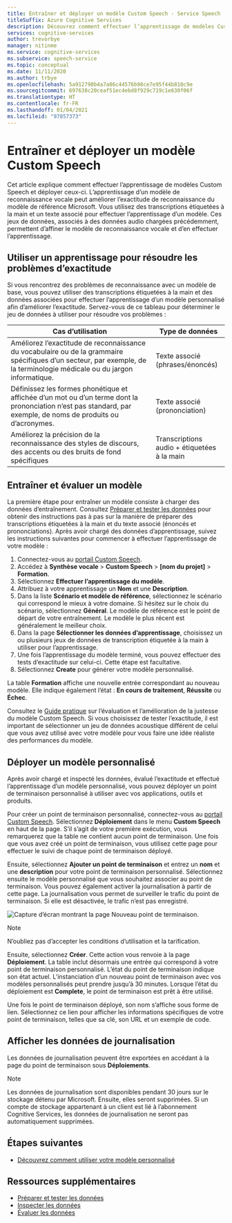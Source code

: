 ```yaml
---
title: Entraîner et déployer un modèle Custom Speech - Service Speech
titleSuffix: Azure Cognitive Services
description: Découvrez comment effectuer l’apprentissage de modèles Custom Speech et déployer ceux-ci. L’apprentissage d’un modèle de reconnaissance vocale peut améliorer l’exactitude de reconnaissance du modèle de référence Microsoft ou d’un modèle personnalisé.
services: cognitive-services
author: trevorbye
manager: nitinme
ms.service: cognitive-services
ms.subservice: speech-service
ms.topic: conceptual
ms.date: 11/11/2020
ms.author: trbye
ms.openlocfilehash: 5a912790b4a7a86c44576b98ce7e95f44b810c9e
ms.sourcegitcommit: 697638c20ceaf51ec4ebd8f929c719c1e630f06f
ms.translationtype: HT
ms.contentlocale: fr-FR
ms.lasthandoff: 01/04/2021
ms.locfileid: "97857373"
---
```

# <a name="train-and-deploy-a-custom-speech-model"></a>Entraîner et déployer un modèle Custom Speech

Cet article explique comment effectuer l’apprentissage de modèles Custom Speech et déployer ceux-ci. L’apprentissage d’un modèle de reconnaissance vocale peut améliorer l’exactitude de reconnaissance du modèle de référence Microsoft. Vous utilisez des transcriptions étiquetées à la main et un texte associé pour effectuer l’apprentissage d’un modèle. Ces jeux de données, associés à des données audio chargées précédemment, permettent d’affiner le modèle de reconnaissance vocale et d’en effectuer l’apprentissage.

## <a name="use-training-to-resolve-accuracy-problems"></a>Utiliser un apprentissage pour résoudre les problèmes d’exactitude

Si vous rencontrez des problèmes de reconnaissance avec un modèle de base, vous pouvez utiliser des transcriptions étiquetées à la main et des données associées pour effectuer l’apprentissage d’un modèle personnalisé afin d’améliorer l’exactitude. Servez-vous de ce tableau pour déterminer le jeu de données à utiliser pour résoudre vos problèmes :

| Cas d’utilisation | Type de données |
| -------- | --------- |
| Améliorez l’exactitude de reconnaissance du vocabulaire ou de la grammaire spécifiques d’un secteur, par exemple, de la terminologie médicale ou du jargon informatique. | Texte associé (phrases/énoncés) |
| Définissez les formes phonétique et affichée d’un mot ou d’un terme dont la prononciation n’est pas standard, par exemple, de noms de produits ou d’acronymes. | Texte associé (prononciation) |
| Améliorez la précision de la reconnaissance des styles de discours, des accents ou des bruits de fond spécifiques | Transcriptions audio + étiquetées à la main |

## <a name="train-and-evaluate-a-model"></a>Entraîner et évaluer un modèle

La première étape pour entraîner un modèle consiste à charger des données d’entraînement. Consultez [Préparer et tester les données](./how-to-custom-speech-test-and-train.md) pour obtenir des instructions pas à pas sur la manière de préparer des transcriptions étiquetées à la main et du texte associé (énoncés et prononciations). Après avoir chargé des données d’apprentissage, suivez les instructions suivantes pour commencer à effectuer l’apprentissage de votre modèle :

1. Connectez-vous au [portail Custom Speech](https://speech.microsoft.com/customspeech).
2. Accédez à **Synthèse vocale** > **Custom Speech** >  **[nom du projet]**  > **Formation**.
3. Sélectionnez **Effectuer l’apprentissage du modèle**.
4. Attribuez à votre apprentissage un **Nom** et une **Description**.
5. Dans la liste **Scénario et modèle de référence**, sélectionnez le scénario qui correspond le mieux à votre domaine. Si hésitez sur le choix du scénario, sélectionnez **Général**. Le modèle de référence est le point de départ de votre entraînement. Le modèle le plus récent est généralement le meilleur choix.
6. Dans la page **Sélectionner les données d’apprentissage**, choisissez un ou plusieurs jeux de données de transcription étiquetée à la main à utiliser pour l’apprentissage.
7. Une fois l’apprentissage du modèle terminé, vous pouvez effectuer des tests d’exactitude sur celui-ci. Cette étape est facultative.
8. Sélectionnez **Create** pour générer votre modèle personnalisé.

La table **Formation** affiche une nouvelle entrée correspondant au nouveau modèle. Elle indique également l’état : **En cours de traitement**, **Réussite** ou **Échec**.

Consultez le [Guide pratique](how-to-custom-speech-evaluate-data.md) sur l’évaluation et l’amélioration de la justesse du modèle Custom Speech. Si vous choisissez de tester l’exactitude, il est important de sélectionner un jeu de données acoustique différent de celui que vous avez utilisé avec votre modèle pour vous faire une idée réaliste des performances du modèle.

## <a name="deploy-a-custom-model"></a>Déployer un modèle personnalisé

Après avoir chargé et inspecté les données, évalué l’exactitude et effectué l’apprentissage d’un modèle personnalisé, vous pouvez déployer un point de terminaison personnalisé à utiliser avec vos applications, outils et produits. 

Pour créer un point de terminaison personnalisé, connectez-vous au [portail Custom Speech](https://speech.microsoft.com/customspeech). Sélectionnez **Déploiement** dans le menu **Custom Speech** en haut de la page. S’il s’agit de votre première exécution, vous remarquerez que la table ne contient aucun point de terminaison. Une fois que vous avez créé un point de terminaison, vous utilisez cette page pour effectuer le suivi de chaque point de terminaison déployé.

Ensuite, sélectionnez **Ajouter un point de terminaison** et entrez un **nom** et une **description** pour votre point de terminaison personnalisé. Sélectionnez ensuite le modèle personnalisé que vous souhaitez associer au point de terminaison.  Vous pouvez également activer la journalisation à partir de cette page. La journalisation vous permet de surveiller le trafic du point de terminaison. Si elle est désactivée, le trafic n’est pas enregistré.

![Capture d’écran montrant la page Nouveau point de terminaison.](./media/custom-speech/custom-speech-deploy-model.png)

> [!NOTE]
> N’oubliez pas d’accepter les conditions d’utilisation et la tarification.

Ensuite, sélectionnez **Créer**. Cette action vous renvoie à la page **Déploiement**. La table inclut désormais une entrée qui correspond à votre point de terminaison personnalisé. L’état du point de terminaison indique son état actuel. L’instanciation d’un nouveau point de terminaison avec vos modèles personnalisés peut prendre jusqu’à 30 minutes. Lorsque l’état du déploiement est **Complete**, le point de terminaison est prêt à être utilisé.

Une fois le point de terminaison déployé, son nom s’affiche sous forme de lien. Sélectionnez ce lien pour afficher les informations spécifiques de votre point de terminaison, telles que sa clé, son URL et un exemple de code.

## <a name="view-logging-data"></a>Afficher les données de journalisation

Les données de journalisation peuvent être exportées en accédant à la page du point de terminaison sous **Déploiements**.
> [!NOTE]
>Les données de journalisation sont disponibles pendant 30 jours sur le stockage détenu par Microsoft. Ensuite, elles seront supprimées. Si un compte de stockage appartenant à un client est lié à l’abonnement Cognitive Services, les données de journalisation ne seront pas automatiquement supprimées.

## <a name="next-steps"></a>Étapes suivantes

* [Découvrez comment utiliser votre modèle personnalisé](how-to-specify-source-language.md)

## <a name="additional-resources"></a>Ressources supplémentaires

- [Préparer et tester les données](./how-to-custom-speech-test-and-train.md)
- [Inspecter les données](how-to-custom-speech-inspect-data.md)
- [Évaluer les données](how-to-custom-speech-evaluate-data.md)
